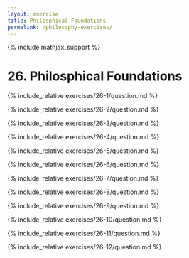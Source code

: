 ```yaml
---
layout: exercise
title: Philosphical Foundations
permalink: /philosophy-exercises/
---
```


{% include mathjax_support %}

# 26. Philosphical Foundations

{% include_relative exercises/26-1/question.md %}

{% include_relative exercises/26-2/question.md %}

{% include_relative exercises/26-3/question.md %}

{% include_relative exercises/26-4/question.md %}

{% include_relative exercises/26-5/question.md %}

{% include_relative exercises/26-6/question.md %}

{% include_relative exercises/26-7/question.md %}

{% include_relative exercises/26-8/question.md %}

{% include_relative exercises/26-9/question.md %}

{% include_relative exercises/26-10/question.md %}

{% include_relative exercises/26-11/question.md %}

{% include_relative exercises/26-12/question.md %}
